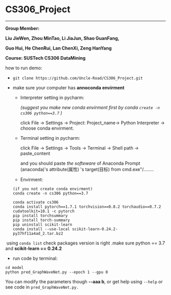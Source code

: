 # CS306_Project

---

**Group Member:**

**Liu JieWen, Zhou MinTao, Li JiaJun, Shao GuanFang,**

**Guo Hui, He ChenRui, Lan ChenXi, Zeng HanYang**

**Course: SUSTech CS306 DataMining**



how to run demo:

* `git clone https://github.com/Uncle-Road/CS306_Project.git`

* make sure your computer has **annoconda envirment**

  * Interpreter setting in pycharm:

    *(suggest you make new conda envirment first by conda `create -n cs306 python==3.7` )*

    click File -> Settings -> Project: Project_name-> Python Interpreter -> choose conda envirment.

  * Terminal setting in pycharm:

    click File -> Settings -> Tools -> Terminal -> Shell path -> paste_content

    and you should paste *the softeware* of Anaconda Prompt (anaconda)'s attribute(属性) 's target(目标) from cmd.exe"/........

  * Envirment:

  ```
  (if you not create conda envirment)
  conda create -n cs306 python==3.7 
  
  conda activate cs306
  conda install pytorch==1.7.1 torchvision==0.8.2 torchaudio==0.7.2 cudatoolkit=10.1 -c pytorch
  pip install torchsummary
  pip install torch-summary
  pip uninstall scikit-learn
  conda install --use-local scikit-learn-0.24.2-py37hf11a4ad_2.tar.bz2
  ```

​		using `conda list` check packages version is right .make sure python == 3.7 and **scikit-learn == 0.24.2** 

* run code by terminal:

````
cd model
python pred_GraphWaveNet.py --epoch 1 --gpu 0
````

You can modify the parameters though **--aaa  b**, or get help using `--help` or see code in `pred_GraphWaveNet.py.`

